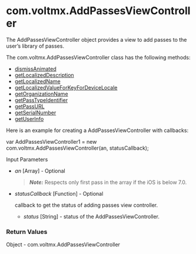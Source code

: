                             

com.voltmx.AddPassesViewController
================================

The AddPassesViewController object provides a view to add passes to the user’s library of passes.

The com.voltmx.AddPassesViewController class has the following methods:

*   [dismissAnimated](com.voltmx_objects_addpassesviewcontroller_methods.md#getAccur)
*   [getLocalizedDescription](com.voltmx_objects_addpassesviewcontroller_methods.md#getMajor)
*   [getLocalizedName](com.voltmx_objects_addpassesviewcontroller_methods.md#getLocal)
*   [getLocalizedValueForKeyForDeviceLocale](com.voltmx_objects_addpassesviewcontroller_methods.md#getMinor)
*   [getOrganizationName](com.voltmx_objects_addpassesviewcontroller_methods.md#getProxi)
*   [getPassTypeIdentifier](com.voltmx_objects_addpassesviewcontroller_methods.md#getProxi2)
*   [getPassURL](com.voltmx_objects_addpassesviewcontroller_methods.md#getPassURL)
*   [getSerialNumber](com.voltmx_objects_addpassesviewcontroller_methods.md#replaceP)
*   [getUserInfo](com.voltmx_objects_addpassesviewcontroller_methods.md#getUserI)

Here is an example for creating a AddPassesViewController with callbacks:

var AddPassesViewController1 = new com.voltmx.AddPassesViewController(an, statusCallback);

Input Parameters

*   _an_ \[Array\] - Optional
    
    > **_Note:_** Respects only first pass in the array if the iOS is below 7.0.
    
*   _statusCallback_ \[Function\] - Optional
    
    callback to get the status of adding passes view controller.
    
    *   _status_ \[String\] - status of the AddPassesViewController.

### Return Values

Object - com.voltmx.AddPassesViewController


